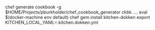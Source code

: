 chef generate cookbook -g $HOME/Projects/pburkholder/chef_cookbook_generator ckbk
....
eval $(docker-machine env default)
chef gem install kitchen-dokken
export KITCHEN_LOCAL_YAML=.kitchen.dokken.yml
